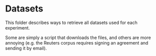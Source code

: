 # Datasets

This folder describes ways to retrieve all datasets used for each experiment.

Some are simply a script that downloads the files, and others are more annoying
(e.g. the Reuters corpus requires signing an agreement and sending it by email).
